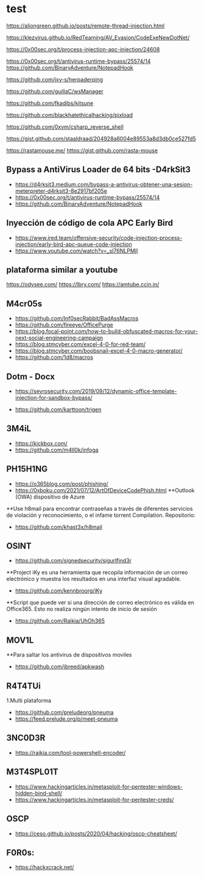# test
https://aliongreen.github.io/posts/remote-thread-injection.html

https://klezvirus.github.io/RedTeaming/AV_Evasion/CodeExeNewDotNet/

https://0x00sec.org/t/process-injection-apc-injection/24608

https://0x00sec.org/t/antivirus-runtime-bypass/25574/14
https://github.com/BinaryAdventure/NotepadHook

https://github.com/jxy-s/herpaderping

https://github.com/guillaC/wsManager

https://github.com/fkadibs/kitsune

https://github.com/blackhatethicalhacking/pixload

https://github.com/0xvm/csharp_reverse_shell

https://gist.github.com/staaldraad/204928a6004e89553a8d3db0ce527fd5

https://rastamouse.me/
https://gist.github.com/rasta-mouse

## Bypass a AntiVirus Loader de 64 bits -D4rkSit3
- https://d4rksit3.medium.com/bypass-a-antivirus-obtener-una-sesion-meterpreter-d4rksit3-8e2917bf205e
- https://0x00sec.org/t/antivirus-runtime-bypass/25574/14
- https://github.com/BinaryAdventure/NotepadHook

## Inyección de código de cola APC Early Bird
- https://www.ired.team/offensive-security/code-injection-process-injection/early-bird-apc-queue-code-injection
- https://www.youtube.com/watch?v=_sI76NLPMjI

## plataforma similar a youtube
https://odysee.com/
https://lbry.com/
https://amtube.ccin.in/

## M4cr05s
- https://github.com/Inf0secRabbit/BadAssMacros
- https://github.com/fireeye/OfficePurge
- https://blog.focal-point.com/how-to-build-obfuscated-macros-for-your-next-social-engineering-campaign
- https://blog.stmcyber.com/excel-4-0-for-red-team/
- https://blog.stmcyber.com/boobsnail-excel-4-0-macro-generator/
- https://github.com/1d8/macros

## Dotm - Docx
- https://sevrosecurity.com/2019/09/12/dynamic-office-template-injection-for-sandbox-bypass/

- https://github.com/karttoon/trigen

## 3M4iL
- https://kickbox.com/
- https://github.com/m4ll0k/infoga

## PH15H1NG
- https://o365blog.com/post/phishing/
- https://0xboku.com/2021/07/12/ArtOfDeviceCodePhish.html
**Outlook (OWA) dispositivo de Azure

**Use h8mail para encontrar contraseñas a través de diferentes servicios de violación y reconocimiento, o el infame torrent Compilation.
Repositorio:
- https://github.com/khast3x/h8mail

## OSINT
- https://github.com/signedsecurity/sigurlfind3r

**Project iKy es una herramienta que recopila información de un correo electrónico y muestra los resultados en una interfaz visual agradable.
- https://github.com/kennbroorg/iKy

**Script que puede ver si una dirección de correo electrónico es válida en Office365. Esto no realiza ningún intento de inicio de sesión
- https://github.com/Raikia/UhOh365

## MOV1L
**Para saltar los antivirus de dispositivos moviles
- https://github.com/jbreed/apkwash

## R4T4TUi
1.Multi plataforma
  - https://github.com/preludeorg/pneuma
  - https://feed.prelude.org/p/meet-pneuma

## 3NC0D3R
- https://raikia.com/tool-powershell-encoder/

## M3T4SPL01T
- https://www.hackingarticles.in/metasploit-for-pentester-windows-hidden-bind-shell/
- https://www.hackingarticles.in/metasploit-for-pentester-creds/


## OSCP
- https://ceso.github.io/posts/2020/04/hacking/oscp-cheatsheet/

## F0R0s:
- https://hackxcrack.net/
